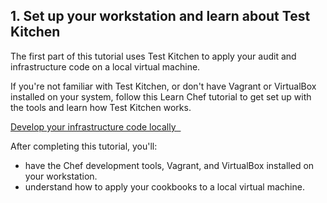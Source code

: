 ## 1. Set up your workstation and learn about Test Kitchen

The first part of this tutorial uses Test Kitchen to apply your audit and infrastructure code on a local virtual machine.

If you're not familiar with Test Kitchen, or don't have Vagrant or VirtualBox installed on your system, follow this Learn Chef tutorial to get set up with the tools and learn how Test Kitchen works.

<a class='accent-button radius' href='/local-development/rhel/' target='_blank'>Develop your infrastructure code locally&nbsp;&nbsp;<i class='fa fa-external-link'></i></a>

After completing this tutorial, you'll:

* have the Chef development tools, Vagrant, and VirtualBox installed on your workstation.
* understand how to apply your cookbooks to a local virtual machine.
